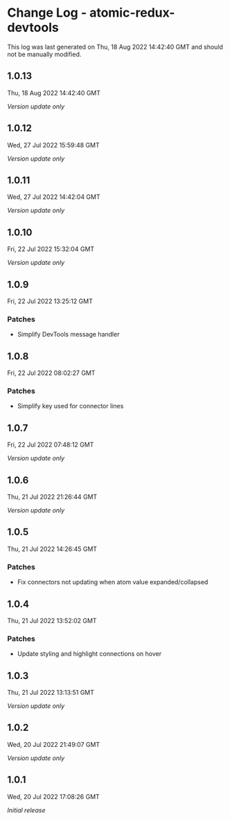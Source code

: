 # Change Log - atomic-redux-devtools

This log was last generated on Thu, 18 Aug 2022 14:42:40 GMT and should not be manually modified.

## 1.0.13
Thu, 18 Aug 2022 14:42:40 GMT

_Version update only_

## 1.0.12
Wed, 27 Jul 2022 15:59:48 GMT

_Version update only_

## 1.0.11
Wed, 27 Jul 2022 14:42:04 GMT

_Version update only_

## 1.0.10
Fri, 22 Jul 2022 15:32:04 GMT

_Version update only_

## 1.0.9
Fri, 22 Jul 2022 13:25:12 GMT

### Patches

- Simplify DevTools message handler

## 1.0.8
Fri, 22 Jul 2022 08:02:27 GMT

### Patches

- Simplify key used for connector lines

## 1.0.7
Fri, 22 Jul 2022 07:48:12 GMT

_Version update only_

## 1.0.6
Thu, 21 Jul 2022 21:26:44 GMT

_Version update only_

## 1.0.5
Thu, 21 Jul 2022 14:26:45 GMT

### Patches

- Fix connectors not updating when atom value expanded/collapsed

## 1.0.4
Thu, 21 Jul 2022 13:52:02 GMT

### Patches

- Update styling and highlight connections on hover

## 1.0.3
Thu, 21 Jul 2022 13:13:51 GMT

_Version update only_

## 1.0.2
Wed, 20 Jul 2022 21:49:07 GMT

_Version update only_

## 1.0.1
Wed, 20 Jul 2022 17:08:26 GMT

_Initial release_


